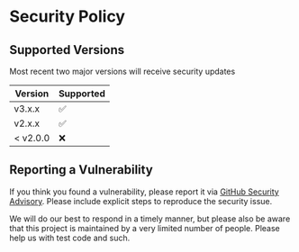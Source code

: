 # Security Policy

## Supported Versions

Most recent two major versions will receive security updates

| Version  | Supported          |
| -------- | ------------------ |
| v3.x.x   | :white_check_mark: |
| v2.x.x   | :white_check_mark: |
| < v2.0.0 | :x:                |

## Reporting a Vulnerability

If you think you found a vulnerability, please report it via [GitHub Security Advisory](https://github.com/lestrrat-go/jwx/security/advisories/new).
Please include explicit steps to reproduce the security issue.

We will do our best to respond in a timely manner, but please also be aware that this project is maintained by a very limited number of people. Please help us with test code and such.
